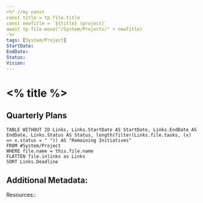 ```yaml
---
<%* //my const
const title = tp.file.title
const newTitle = `${title} (project)`
await tp.file.move("/System/Projects/" + newTitle)
-%>
tags: [System/Project]
StartDate: 
EndDate: 
Status:
Vision:
---
```


# <% title %>

## Quarterly Plans
```dataview
TABLE WITHOUT ID Links, Links.StartDate AS StartDate, Links.EndDate AS EndDate, Links.Status AS Status, length(filter(Links.file.tasks, (x) => x.status = " ")) AS "Remaining Initiatives"
FROM #System/Project 
WHERE file.name = this.file.name
FLATTEN file.inlinks as Links
SORT Links.Deadline
```

## Additional Metadata:

Resources::

